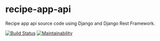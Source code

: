 # recipe-app-api

Recipe app api source code using Django and Django Rest Framework.

[![Build Status](https://travis-ci.com/danielotieno/recipe-app-api.svg?branch=master)](https://travis-ci.com/danielotieno/recipe-app-api)
[![Maintainability](https://api.codeclimate.com/v1/badges/f915e2cd5198f82aa6b0/maintainability)](https://codeclimate.com/github/danielotieno/recipe-app-api/maintainability)
